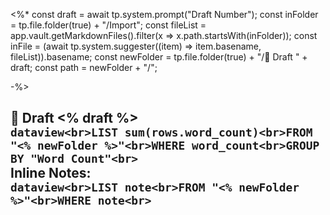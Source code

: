 <%* 
const draft = await tp.system.prompt("Draft Number"); 
const inFolder = tp.file.folder(true) + "/Import";
const fileList = app.vault.getMarkdownFiles().filter(x => x.path.startsWith(inFolder));
const inFile = (await tp.system.suggester((item) => item.basename, fileList)).basename;
const newFolder = tp.file.folder(true) + "/📝 Draft " + draft;
const path = newFolder + "/";

-%>

## 📝 Draft <% draft %><br>```dataview<br>LIST sum(rows.word_count)<br>FROM "<% newFolder %>"<br>WHERE word_count<br>GROUP BY "Word Count"<br>```<br>Inline Notes:<br>```dataview<br>LIST note<br>FROM "<% newFolder %>"<br>WHERE note<br>```




